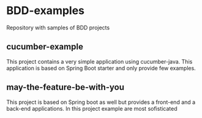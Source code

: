 # BDD-examples
Repository with samples of BDD projects

## cucumber-example
This project contains a very simple application using cucumber-java.
This application is based on Spring Boot starter and only provide few examples.

## may-the-feature-be-with-you
This project is based on Spring boot as well but provides a front-end and a back-end applications.
In this project example are most sofisticated
